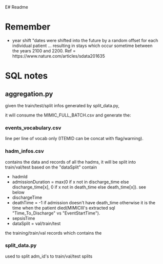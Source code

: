 E# Readme


<h1> Remember </h1>
<ul>

<li> year shift "dates were shifted into the future by a random offset for each individual patient ... resulting in stays which occur sometime between the years 2100 and 2200. Ref = https://www.nature.com/articles/sdata201635 </li>

</ul>



<h1> SQL notes </h1>




<h2> aggregation.py </h2>
given the train/test/split infos generated by split_data.py, 
 
it will consume the MIMIC_FULL_BATCH.csv and generate the:


<h3> events_vocabulary.csv </h3>
line per line of vocab only (ITEMID can be concat with flag/warning). 


<h3> hadm_infos.csv </h3>
contains the data and records of all the hadms, it will be split into train/val/test based on the "dataSplit" contain

- hadmId
- admissionDuration = max(0 if x not in discharge_time else discharge_time[x], 0 if x not in death_time else death_time[x]). see below
- dischargeTime
- deathTime = -1 if admission doesn't have death_time otherwise it is the time when the patient died(MIMICIII's extracted sql "Time_To_Discharge" vs "EventStartTime").
- sepsisTime
- dataSplit = val/train/test



the training/train/val records which contains the 




<h3> split_data.py </h3>
used to split adm_id's to train/val/test splits


